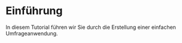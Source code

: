 # Einführung

In diesem Tutorial führen wir Sie durch die Erstellung einer einfachen Umfrageanwendung.
